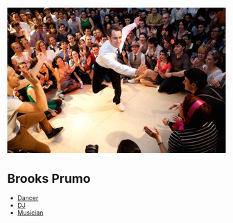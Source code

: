 ---
---
![Brooks at Lindy Focus 2012](images/jam.jpg)

Brooks Prumo
============

- [Dancer](bios/dancer.md)
- [DJ](bios/dj.md)
- [Musician](bios/musician.md)
